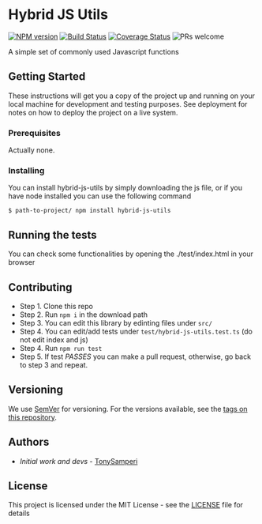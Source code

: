 # Hybrid JS Utils

 [![NPM version][npm-version-image]][npm-url]
 [![Build Status][travis-image]][travis-url]
 [![Coverage Status][test-coverage-image]][test-coverage-url] ![PRs welcome][contributing-image]

A simple set of commonly used Javascript functions

## Getting Started

These instructions will get you a copy of the project up and running on your local machine for development and testing purposes. See deployment for notes on how to deploy the project on a live system.

### Prerequisites

Actually none.

### Installing

You can install hybrid-js-utils by simply downloading the js file,
or if you have node installed you can use the following command

```
$ path-to-project/ npm install hybrid-js-utils
```

## Running the tests

You can check some functionalities by opening the ./test/index.html in your browser

## Contributing

* Step 1. Clone this repo
* Step 2. Run `npm i` in the download path
* Step 3. You can edit this library by edinting files under `src/`
* Step 4. You can edit/add tests under `test/hybrid-js-utils.test.ts` (do not edit index and js)
* Step 4. Run `npm run test`
* Step 5. If test *PASSES* you can make a pull request, otherwise, go back to step 3 and repeat.

## Versioning

We use [SemVer](http://semver.org/) for versioning. For the versions available, see the [tags on this repository](https://github.com/your/project/tags). 

## Authors

* *Initial work and devs* - [TonySamperi](https://github.com/TonySamperi)

## License

This project is licensed under the MIT License - see the [LICENSE](LICENSE) file for details

[npm-url]: https://npmjs.org/package/hybrid-js-utils
[npm-version-image]: https://badge.fury.io/js/hybrid-js-utils.svg
[doc-url]: https://tonysamperi.github.io/js-utils/
[doc-coverage-image]: https://moment.github.io/luxon/docs/badge.svg
[test-coverage-url]: https://codecov.io/gh/tonysamperi/js-utils
[test-coverage-image]: https://codecov.io/gh/tonysamperi/js-utils/branch/master/graph/badge.svg
[contributing-image]: https://img.shields.io/badge/PRs-welcome-brightgreen.svg
[travis-image]: https://travis-ci.org/tonysamperi/js-utils.svg?branch=master
[travis-url]: https://travis-ci.org/tonysamperi/js-utils.svg?branch=master
